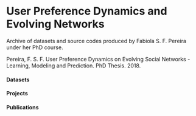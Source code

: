 # User Preference Dynamics and Evolving Networks
Archive of datasets and source codes produced by Fabiola S. F. Pereira under her PhD course.

Pereira, F. S. F. User Preference Dynamics on Evolving Social Networks - Learning, Modeling and Prediction. PhD Thesis. 2018.

#### Datasets

#### Projects

#### Publications
